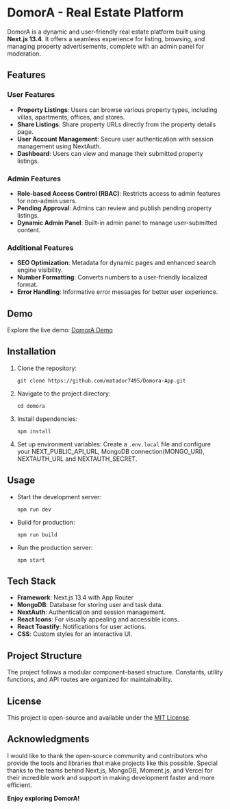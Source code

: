 # DomorA - Real Estate Platform

DomorA is a dynamic and user-friendly real estate platform built using **Next.js 13.4**. It offers a seamless experience for listing, browsing, and managing property advertisements, complete with an admin panel for moderation.

## Features

### User Features

- **Property Listings**: Users can browse various property types, including villas, apartments, offices, and stores.
- **Share Listings**: Share property URLs directly from the property details page.
- **User Account Management**: Secure user authentication with session management using NextAuth.
- **Dashboard**: Users can view and manage their submitted property listings.

### Admin Features

- **Role-based Access Control (RBAC)**: Restricts access to admin features for non-admin users.
- **Pending Approval**: Admins can review and publish pending property listings.
- **Dynamic Admin Panel**: Built-in admin panel to manage user-submitted content.

### Additional Features

- **SEO Optimization**: Metadata for dynamic pages and enhanced search engine visibility.
- **Number Formatting**: Converts numbers to a user-friendly localized format.
- **Error Handling**: Informative error messages for better user experience.

## Demo

Explore the live demo: [DomorA Demo](https://domora-app.vercel.app/)

## Installation

1. Clone the repository:
   ```
   git clone https://github.com/matador7495/Domora-App.git
   ```
2. Navigate to the project directory:
   ```
   cd domora
   ```
3. Install dependencies:
   ```
   npm install
   ```
4. Set up environment variables:
   Create a `.env.local` file and configure your NEXT_PUBLIC_API_URL, MongoDB connection(MONGO_URI),  NEXTAUTH_URL and NEXTAUTH_SECRET.

## Usage

- Start the development server:
  ```
  npm run dev
  ```
- Build for production:
  ```
  npm run build
  ```
- Run the production server:
  ```
  npm start
  ```

## Tech Stack

- **Framework**: Next.js 13.4 with App Router
- **MongoDB**: Database for storing user and task data.
- **NextAuth**: Authentication and session management.
- **React Icons**: For visually appealing and accessible icons.
- **React Toastify**: Notifications for user actions.
- **CSS**: Custom styles for an interactive UI.

## Project Structure

The project follows a modular component-based structure. Constants, utility functions, and API routes are organized for maintainability.

## License

This project is open-source and available under the [MIT License](./LICENSE).

## Acknowledgments

I would like to thank the open-source community and contributors who provide the tools and libraries that make projects like this possible. Special thanks to the teams behind Next.js, MongoDB, Moment.js, and Vercel for their incredible work and support in making development faster and more efficient.

**Enjoy exploring DomorA!**
